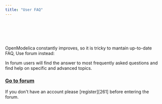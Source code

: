 ```yaml
---
title: "User FAQ"
---
```

# &nbsp;

OpenModelica constantly improves, so it is tricky to mantain up-to-date FAQ, Use forum instead:

In forum users will find the answer to most frequently asked questions and find help on specific and advanced topics.

### [Go to forum][328]

If you don't have an account please [register][261] before entering the forum.

&nbsp;

 [328]: index.php/forum